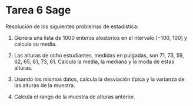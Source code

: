 # Tarea 6 Sage

Resolución de los siguientes problemas de estadística:

1. Genera una lista de 1000 enteros aleatorios en el ntervalo [−100, 100] y calcula su media.
    
2. Las alturas de ocho estudiantes, medidas en pulgadas, son 71, 73, 59, 62, 65, 61, 73, 61. Calcula la media, la mediana y la moda de estas alturas.
    
3. Usando los mismos datos, calcula la desviación típica y la varianza de las alturas de la muestra.
    
4. Calcula el rango de la muestra de alturas anterior.
